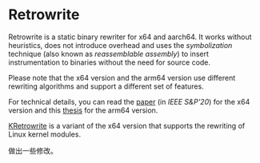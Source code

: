 # Retrowrite

Retrowrite is a static binary rewriter for x64 and aarch64. It works without
heuristics, does not introduce overhead and uses the *symbolization* technique
(also known as *reassemblable assembly*) to insert instrumentation to binaries
without the need for source code.

Please note that the x64 version and the arm64 version use different rewriting algorithms and
support a different set of features. 

For technical details, you can read the 
[paper](https://nebelwelt.net/publications/files/20Oakland.pdf)
(in *IEEE S&P'20*) for the x64 version and this [thesis](https://hexhive.epfl.ch/theses/20-dibartolomeo-thesis.pdf) 
for the arm64 version. 

[KRetrowrite](#kretrowrite) is a variant of the x64 version that supports the rewriting
of Linux kernel modules. 

做出一些修改。
